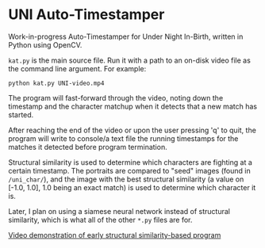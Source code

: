 # UNI Auto-Timestamper

Work-in-progress Auto-Timestamper for Under Night In-Birth, written in Python using OpenCV.

`kat.py` is the main source file. Run it with a path to an on-disk video file as the command line argument. For example:

`python kat.py UNI-video.mp4`

The program will fast-forward through the video, noting down the timestamp and the character matchup when it detects that a new match has started.

After reaching the end of the video or upon the user pressing 'q' to quit, the program will write to console/a text file the running timestamps for the matches it detected before program termination.

Structural similarity is used to determine which characters are fighting at a certain timestamp. The portraits are compared to "seed" images (found in `/uni_char/`), and the image with the best structural similarity (a value on [-1.0, 1.0], 1.0 being an exact match) is used to determine which character it is.

Later, I plan on using a siamese neural network instead of structural similarity, which is what all of the other `*.py` files are for.

[Video demonstration of early structural similarity-based program](https://youtu.be/FnLX1YT-hBQ)